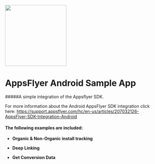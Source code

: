 

<img src="https://www.appsflyer.com/wp-content/uploads/2016/11/logo-1.svg"  width="200">

# AppsFlyer Android Sample App
#####A simple integration of the Appsflyer SDK.

For more information about the Android AppsFlyer SDK integration click here:
https://support.appsflyer.com/hc/en-us/articles/207032126-AppsFlyer-SDK-Integration-Android

#### The following examples are included:

- **Organic & Non-Organic install tracking** 

- **Deep Linking**

- **Get Conversion Data**
